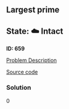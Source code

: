 ## Largest prime

## State: :cloud: **Intact**

**ID: 659**

[Problem Description](https://projecteuler.net/problem=659)

[Source code](main.cpp)

### Solution
0